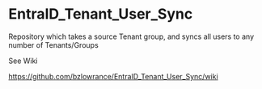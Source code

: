 # EntraID_Tenant_User_Sync
Repository which takes a source Tenant group, and syncs all users to any number of Tenants/Groups

See Wiki

https://github.com/bzlowrance/EntraID_Tenant_User_Sync/wiki

